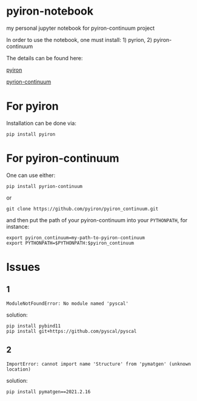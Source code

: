 # pyiron-notebook
my personal jupyter notebook for pyiron-continuum project


In order to use the notebook, one must install: 1) pyrion, 2) pyiron-continuum

The details can be found here:

[pyiron](https://github.com/pyiron/pyiron)

[pyrion-continuum](https://github.com/pyiron/pyiron_continuum)

# For pyiron
Installation can be done via:
```
pip install pyiron
```


# For pyiron-continuum
One can use either:
```
pip install pyrion-continuum
```
or
```
git clone https://github.com/pyiron/pyiron_continuum.git
```
and then put the path of your pyiron-continuum into your `PYTHONPATH`, for instance:
```
export pyiron_continuum=my-path-to-pyiron-continuum
export PYTHONPATH=$PYTHONPATH:$pyiron_continuum
```

# Issues

## 1
```
ModuleNotFoundError: No module named 'pyscal'
```
solution:
```
pip install pybind11
pip install git+https://github.com/pyscal/pyscal
```
## 2
```
ImportError: cannot import name 'Structure' from 'pymatgen' (unknown location)
```
solution:
```
pip install pymatgen==2021.2.16
```

